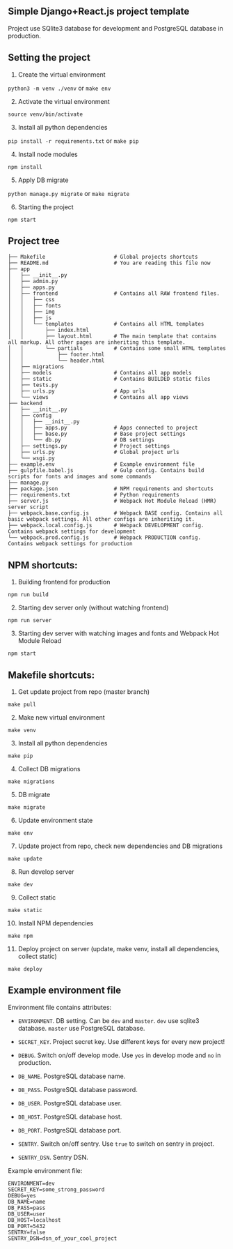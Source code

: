 Simple Django+React.js project template
-----------------------------

Project use SQlite3 database for development and PostgreSQL database in production.

Setting the project
-------------------

1) Create the virtual environment

`python3 -m venv ./venv` or `make env`

2) Activate the virtual environment

`source venv/bin/activate`

3) Install all python dependencies

`pip install -r requirements.txt` or `make pip`

4) Install node modules

`npm install`

5) Apply DB migrate

`python manage.py migrate` or `make migrate`

6) Starting the project

`npm start`


Project tree
------------

```
├── Makefile                      # Global projects shortcuts
├── README.md                     # You are reading this file now
├── app
│   ├── __init__.py
│   ├── admin.py
│   ├── apps.py
│   ├── frontend                  # Contains all RAW frontend files.
│   │   ├── css
│   │   ├── fonts
│   │   ├── img
│   │   ├── js
│   │   └── templates             # Contains all HTML templates
│   │       ├── index.html
│   │       ├── layout.html       # The main template that contains all markup. All other pages are inheriting this template.
│   │       └── partials          # Contains some small HTML templates
│   │           ├── footer.html
│   │           └── header.html
│   ├── migrations
│   ├── models                    # Contains all app models
│   ├── static                    # Contains BUILDED static files
│   ├── tests.py
│   ├── urls.py                   # App urls
│   └── views                     # Contains all app views
├── backend
│   ├── __init__.py
│   ├── config                   
│   │   ├── __init__.py
│   │   ├── apps.py               # Apps connected to project
│   │   ├── base.py               # Base project settings
│   │   └── db.py                 # DB settings
│   ├── settings.py               # Project settings
│   ├── urls.py                   # Global project urls
│   └── wsgi.py
├── example.env                   # Example environment file
├── gulpfile.babel.js             # Gulp config. Contains build scripts for fonts and images and some commands
├── manage.py
├── package.json                  # NPM requirements and shortcuts
├── requirements.txt              # Python requirements
├── server.js                     # Webpack Hot Module Reload (HMR) server script
├── webpack.base.config.js        # Webpack BASE config. Contains all basic webpack settings. All other configs are inheriting it.
├── webpack.local.config.js       # Webpack DEVELOPMENT config. Contains webpack settings for development  
└── webpack.prod.config.js        # Webpack PRODUCTION config. Contains webpack settings for production
```


NPM shortcuts:
--------------

1) Building frontend for production

`npm run build`

2) Starting dev server only (without watching frontend)

`npm run server`

3) Starting dev server with watching images and fonts and Webpack Hot Module Reload

`npm start`


Makefile shortcuts:
-------------------

1) Get update project from repo (master branch)

`make pull`

2) Make new virtual environment

`make venv`

3) Install all python dependencies

`make pip`

4) Collect DB migrations

`make migrations`

5) DB migrate

`make migrate`

6) Update environment state

`make env`

7) Update project from repo, check new dependencies and DB migrations

`make update`

8) Run develop server

`make dev`

9) Collect static

`make static`

10) Install NPM dependencies

`make npm`

11) Deploy project on server (update, make venv, install all dependencies, collect static)

`make deploy`

Example environment file
------------------------

Environment file contains attributes:

- `ENVIRONMENT`. DB setting. Can be `dev` and `master`. `dev` use sqlite3 database. `master` use PostgreSQL database.

- `SECRET_KEY`. Project secret key. Use different keys for every new project!

- `DEBUG`. Switch on/off develop mode. Use `yes` in develop mode and `no` in production.

- `DB_NAME`. PostgreSQL database name.

- `DB_PASS`. PostgreSQL database password.

- `DB_USER`. PostgreSQL database user.

- `DB_HOST`. PostgreSQL database host.

- `DB_PORT`. PostgreSQL database port.

- `SENTRY`. Switch on/off sentry. Use `true` to switch on sentry in project.

- `SENTRY_DSN`. Sentry DSN.


Example environment file:

```
ENVIRONMENT=dev
SECRET_KEY=some_strong_password
DEBUG=yes
DB_NAME=name
DB_PASS=pass
DB_USER=user
DB_HOST=localhost
DB_PORT=5432
SENTRY=false
SENTRY_DSN=dsn_of_your_cool_project
```
